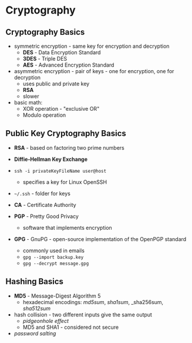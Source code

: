 # Cryptography

## Cryptography Basics

- symmetric encryption - same key for encryption and decryption
	- **DES** - Data Encryption Standard
	- **3DES** - Triple DES
	- **AES** - Advanced Encryption Standard
- asymmetric encryption - pair of keys - one for encryption, one for decryption
	- uses public and private key
	- **RSA**
	- slower
- basic math:
	- XOR operation - "exclusive OR"
	- Modulo operation

## Public Key Cryptography Basics

- **RSA** - based on factoring two prime numbers
- **Diffie-Hellman Key Exchange**

- `ssh -i privateKeyFileName user@host`
	- specifies a key for Linux OpenSSH
- `~/.ssh` - folder for keys
- **CA** - Certificate Authority
- **PGP** - Pretty Good Privacy
	- software that implements encryption
- **GPG** - GnuPG - open-source implementation of the OpenPGP standard
	- commonly used in emails
	- `gpg --import backup.key`
	- `gpg --decrypt message.gpg`

## Hashing Basics

- **MD5** - Message-Digest Algorithm 5
	- hexadecimal encodings: _md5sum_, _sha1sum_, _sha256sum, _sha512sum_
- hash collision - two different inputs give the same output
	- _pidgeonhole effect_
	- MD5 and SHA1 - considered not secure
- _password salting_
